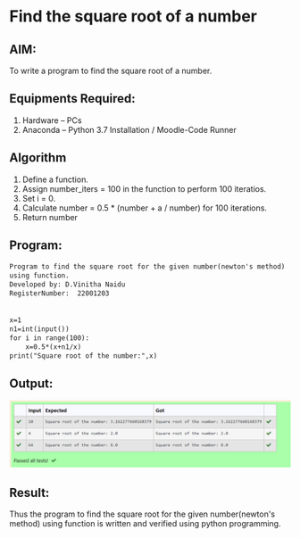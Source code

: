 # Find the square root of a number

## AIM:
To write a program to find the square root of a number.

## Equipments Required:
1. Hardware – PCs
2. Anaconda – Python 3.7 Installation / Moodle-Code Runner

## Algorithm
1. Define a function.
2. Assign number_iters = 100 in the function to perform 100 iteratios.
3. Set i = 0.
4. Calculate  number = 0.5 * (number + a / number) for 100 iterations.
5. Return number

## Program:
```
Program to find the square root for the given number(newton's method) using function.
Developed by: D.Vinitha Naidu
RegisterNumber:  22001203


x=1
n1=int(input())
for i in range(100):
    x=0.5*(x+n1/x)
print("Square root of the number:",x)

```
## Output:
![output](/scon.png)


## Result:
Thus the program to find the square root for the given number(newton's method) using function is written and verified using python programming.
